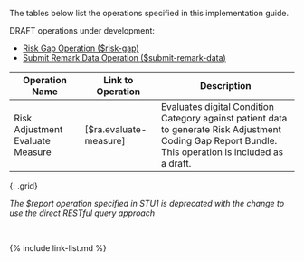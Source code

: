 
The tables below list the operations specified in this implementation guide. 

<div class="new-content" markdown="1">
DRAFT operations under development:

- [Risk Gap Operation ($risk-gap)](OperationDefinition-risk-gap.html)
- [Submit Remark Data Operation ($submit-remark-data)](OperationDefinition-submit-remark-data.html)
</div>


|Operation Name|Link to Operation|Description|
|---|---|---|
|Risk Adjustment Evaluate Measure|[$ra.evaluate-measure]|Evaluates digital Condition Category against patient data to generate Risk Adjustment Coding Gap Report Bundle. This operation is included as a draft.|
{: .grid}

*The $report operation specified in STU1 is deprecated with the change to use the direct RESTful query approach*

<br />

{% include link-list.md %}
